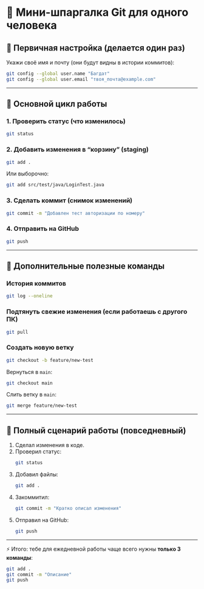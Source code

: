 # 🚀 Мини-шпаргалка Git для одного человека

## 🔹 Первичная настройка (делается один раз)
Укажи своё имя и почту (они будут видны в истории коммитов):  
```bash
git config --global user.name "Багдат"
git config --global user.email "твоя_почта@example.com"
```

---

## 🔹 Основной цикл работы

### 1. Проверить статус (что изменилось)
```bash
git status
```

### 2. Добавить изменения в “корзину” (staging)
```bash
git add .
```
Или выборочно:
```bash
git add src/test/java/LoginTest.java
```

### 3. Сделать коммит (снимок изменений)
```bash
git commit -m "Добавлен тест авторизации по номеру"
```

### 4. Отправить на GitHub
```bash
git push
```

---

## 🔹 Дополнительные полезные команды

### История коммитов
```bash
git log --oneline
```

### Подтянуть свежие изменения (если работаешь с другого ПК)
```bash
git pull
```

### Создать новую ветку
```bash
git checkout -b feature/new-test
```
Вернуться в `main`:
```bash
git checkout main
```
Слить ветку в `main`:
```bash
git merge feature/new-test
```

---

## 🔹 Полный сценарий работы (повседневный)
1. Сделал изменения в коде.  
2. Проверил статус:
   ```bash
   git status
   ```
3. Добавил файлы:
   ```bash
   git add .
   ```
4. Закоммитил:
   ```bash
   git commit -m "Кратко описал изменения"
   ```
5. Отправил на GitHub:
   ```bash
   git push
   ```

---

⚡ Итого: тебе для ежедневной работы чаще всего нужны **только 3 команды**:  
```bash
git add .
git commit -m "Описание"
git push
```

